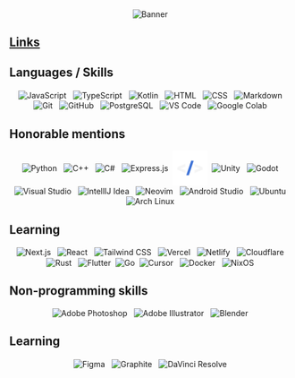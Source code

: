 <div align="center">
 <picture>
  <source media="(prefers-color-scheme: dark)" srcset="logo_text_white.svg" height="96px" align="center">
  <source media="(prefers-color-scheme: light)" srcset="logo_text.svg" height="96px" align="center">
  <img alt="Banner" src="logo_text.svg" height="96px" align="center">
 </picture>
</div>


## [Links](https://links.vortygon.space/)


## Languages / Skills

<div float="left" align="center">
 <img alt="JavaScript" title="JavaScript" src="https://svgl.app/library/javascript.svg" height="56px" width="56px" hspace="4" align="center">
 <img alt="TypeScript" title="TypeScript" src="https://svgl.app/library/typescript.svg" height="56px" width="56px" hspace="4" align="center">
 <img alt="Kotlin" title="Kotlin" src="https://svgl.app/library/kotlin.svg" height="56px" width="56px" hspace="4" align="center">
 <img alt="HTML" title="HTML" src="https://svgl.app/library/html5.svg" height="56px" width="56px" hspace="4" align="center">
 <img alt="CSS" title="CSS" src="https://svgl.app/library/css_old.svg" height="56px" width="56px" hspace="4" align="center">
 <img alt="Markdown" title="Markdown" src="https://svgl.app/library/markdown-dark.svg" height="56px" width="56px" hspace="4" align="center">
 <img alt="Git" title="Git" src="https://svgl.app/library/git.svg" height="56px" width="56px" hspace="4" align="center">
 <img alt="GitHub" title="GitHub" src="https://svgl.app/library/github_dark.svg" height="56px" width="56px" hspace="4" align="center">
 <img alt="PostgreSQL" title="PostgreSQL" src="https://svgl.app/library/postgresql.svg" height="56px" width="56px" hspace="4" align="center">
 <img alt="VS Code" title="VS Code" src="https://svgl.app/library/vscode.svg" height="56px" width="56px" hspace="4" align="center">
 <img alt="Google Colab" title="Google Colab" src="https://img.icons8.com/?size=100&id=lOqoeP2Zy02f&format=png" height="56px" width="56px" hspace="4" align="center">
 
 <!-- For future
 -->
</div>


## Honorable mentions

<div float="left" align="center">
 <img alt="Python" title="Python" src="https://svgl.app/library/python.svg" height="56px" width="56px" hspace="4" align="center">
 <img alt="C++" title="C++" src="https://svgl.app/library/c-plusplus.svg" height="56px" width="56px" hspace="4" align="center">
 <img alt="C#" title="C#" src="https://svgl.app/library/csharp.svg" height="56px" width="56px" hspace="4" align="center">
 <img alt="Express.js" title="Express.js" src="https://svgl.app/library/expressjs_dark.svg" height="56px" width="56px" hspace="4" align="center">
 <img alt="HTMX" title="HTMX" src="https://github.com/bestofjs/bestofjs/blob/master/apps/web/public/logos/htmx.dark.svg" object="cover" width="62px" hspace="0" align="center">
 <img alt="Unity" title="Unity" src="https://svgl.app/library/unity_dark.svg" height="56px" width="56px" hspace="4" align="center">
 <img alt="Godot" title="Godot" src="https://svgl.app/library/godot_engine.svg" height="56px" width="56px" hspace="4" align="center">
 <img alt="Visual Studio" title="Visual Studio" src="https://svgl.app/library/visual-studio.svg" height="56px" width="56px" hspace="4" align="center">
 <img alt="IntellIJ Idea" title="IntellIJ Idea" src="https://svgl.app/library/intellijidea.svg" height="56px" width="56px" hspace="4" align="center">
 <img alt="Neovim" title="Neovim" src="https://svgl.app/library/neovim.svg" height="56px" width="56px" hspace="4" align="center">
 <img alt="Android Studio" title="Android Studio" src="https://upload.wikimedia.org/wikipedia/commons/5/51/Android_Studio_Logo_2024.svg" height="56px" width="56px" hspace="4" align="center">
 <img alt="Ubuntu" title="Cursor" src="https://svgl.app/library/ubuntu.svg" height="56px" width="56px" hspace="4" align="center">
 <img alt="Arch Linux" title="Arch Linux" src="https://upload.wikimedia.org/wikipedia/commons/1/13/Arch_Linux_%22Crystal%22_icon.svg" height="56px" width="56px" hspace="4" align="center">

 <!-- For future
 <img alt="Unreal Engine" title="Unreal Engine" src="https://svgl.app/library/unreal_engine_dark.svg" height="56px" width="56px" hspace="4" align="center">
 <img alt="Ollama" title="Ollama" src="https://svgl.app/library/ollama_dark.svg" height="56px" width="56px" hspace="4" align="center">
 <img alt="Open WebUI" title="Open WebUI" src="https://svgl.app/library/openwebui.svg" height="56px" width="56px" hspace="4" align="center">
 -->
</div>


## Learning

<div float="left" align="center">
 <img alt="Next.js" title="Next.js" src="https://svgl.app/library/nextjs_icon_dark.svg" height="56px" width="56px" hspace="4" align="center">
 <img alt="React" title="React" src="https://svgl.app/library/react_light.svg" height="56px" width="56px" hspace="4" align="center">
 <img alt="Tailwind CSS" title="Tailwind CSS" src="https://svgl.app/library/tailwindcss.svg" height="56px" width="56px" hspace="4" align="center">
 <img alt="Vercel" title="Vercel" src="https://svgl.app/library/vercel_dark.svg" height="48px" width="56px" hspace="4" align="center">
 <img alt="Netlify" title="Netlify" src="https://svgl.app/library/netlify.svg" height="56px" width="56px" hspace="4" align="center">
 <img alt="Cloudflare" title="Cloudflare" src="https://svgl.app/library/cloudflare.svg" height="56px" width="56px" hspace="4" align="center">
 <img alt="Rust" title="Rust" src="https://svgl.app/library/rust_dark.svg" height="56px" width="56px" hspace="4" align="center">
 <img alt="Flutter" title="Flutter" src="https://svgl.app/library/flutter.svg" height="48px" oject="cover" hspace="4" align="center">
 <img alt="Go" title="Go" src="https://svgl.app/library/golang_dark.svg" object="cover" width="62px" hspace="0"  align="center">
 <img alt="Cursor" title="Cursor" src="https://svgl.app/library/cursor_dark.svg" height="56px" width="56px" hspace="4" align="center">
 <img alt="Docker" title="Doscker" src="https://svgl.app/library/docker.svg" height="56px" width="56px" hspace="4" align="center">
 <img alt="NixOS" title="NixOS" src="https://icon.icepanel.io/Technology/svg/NixOS.svg" height="56px" width="56px" hspace="4" align="center">
 
 <!-- For future
 <img alt="TanStack" title="TanStack" src="https://svgl.app/library/tanstack.svg" height="56px" width="56px" hspace="4" align="center">
 <img alt="T3 Stack" title="T3 Stack" src="https://svgl.app/library/t3-light.svg" height="56px" width="56px" hspace="4" align="center">
 <img alt="Vite" title="Vite" src="https://svgl.app/library/vitejs.svg" height="56px" width="56px" hspace="4" align="center">
 <img alt="ReactRouter" title="ReactRouter" src="https://svgl.app/library/reactrouter.svg" height="56px" width="56px" hspace="4" align="center">
 <img alt="Supabase" title="Supabase" src="https://svgl.app/library/supabase.svg" height="56px" width="56px" hspace="4" align="center">
 <img alt="Tauri" title="Tauri" src="https://svgl.app/library/tauri.svg" height="56px" width="56px" hspace="4" align="center">
 <img alt="KubernetKuberneteses" title="Kubernetes" src="https://svgl.app/library/kubernetes.svg" height="56px" width="56px" hspace="4" align="center">
 -->
</div>


## Non-programming skills

<div float="left" align="center">
 <img alt="Adobe Photoshop" title="Adobe Photoshop" src="https://svgl.app/library/photoshop.svg" height="56px" width="56px" hspace="4" align="center">
 <img alt="Adobe Illustrator" title="Adobe Illustrator" src="https://svgl.app/library/illustrator.svg" height="56px" width="56px" hspace="4" align="center">
 <img alt="Blender" title="Blender" src="https://svgl.app/library/blender.svg" height="56px" width="56px" hspace="4" align="center">

 <!-- For future
 -->
</div>


## Learning

<div float="left" align="center">
 <img alt="Figma" title="Figma" src="https://svgl.app/library/figma.svg" height="56px" width="56px" hspace="4" align="center">
 <img alt="Graphite" title="Graphite" src="https://static.graphite.rs/logos/graphite-logo-color.svg" height="56px" width="56px" hspace="4" align="center">
 <img alt="DaVinci Resolve" title="DaVinci Resolve" src="https://upload.wikimedia.org/wikipedia/commons/4/4d/DaVinci_Resolve_Studio.png" height="56px" width="56px" hspace="4" align="center">

 <!-- For future
 -->
</div>

<!--
## My projects
[<kbd> <br> Portfolio <br> </kbd>](https://www.neeucraft.ru/)
[<kbd> <br> NeeuCraft <br> </kbd>](https://www.neeucraft.ru/)
-->
